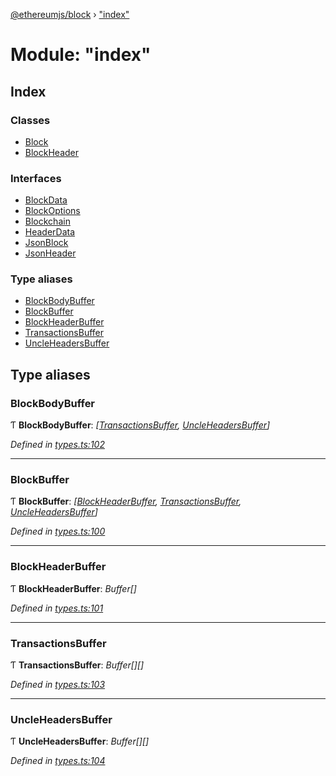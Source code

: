 [@ethereumjs/block](../README.md) › ["index"](_index_.md)

# Module: "index"

## Index

### Classes

* [Block](../classes/_index_.block.md)
* [BlockHeader](../classes/_index_.blockheader.md)

### Interfaces

* [BlockData](../interfaces/_index_.blockdata.md)
* [BlockOptions](../interfaces/_index_.blockoptions.md)
* [Blockchain](../interfaces/_index_.blockchain.md)
* [HeaderData](../interfaces/_index_.headerdata.md)
* [JsonBlock](../interfaces/_index_.jsonblock.md)
* [JsonHeader](../interfaces/_index_.jsonheader.md)

### Type aliases

* [BlockBodyBuffer](_index_.md#blockbodybuffer)
* [BlockBuffer](_index_.md#blockbuffer)
* [BlockHeaderBuffer](_index_.md#blockheaderbuffer)
* [TransactionsBuffer](_index_.md#transactionsbuffer)
* [UncleHeadersBuffer](_index_.md#uncleheadersbuffer)

## Type aliases

###  BlockBodyBuffer

Ƭ **BlockBodyBuffer**: *[[TransactionsBuffer](_index_.md#transactionsbuffer), [UncleHeadersBuffer](_index_.md#uncleheadersbuffer)]*

*Defined in [types.ts:102](https://github.com/ethereumjs/ethereumjs-vm/blob/master/packages/block/src/types.ts#L102)*

___

###  BlockBuffer

Ƭ **BlockBuffer**: *[[BlockHeaderBuffer](_index_.md#blockheaderbuffer), [TransactionsBuffer](_index_.md#transactionsbuffer), [UncleHeadersBuffer](_index_.md#uncleheadersbuffer)]*

*Defined in [types.ts:100](https://github.com/ethereumjs/ethereumjs-vm/blob/master/packages/block/src/types.ts#L100)*

___

###  BlockHeaderBuffer

Ƭ **BlockHeaderBuffer**: *Buffer[]*

*Defined in [types.ts:101](https://github.com/ethereumjs/ethereumjs-vm/blob/master/packages/block/src/types.ts#L101)*

___

###  TransactionsBuffer

Ƭ **TransactionsBuffer**: *Buffer[][]*

*Defined in [types.ts:103](https://github.com/ethereumjs/ethereumjs-vm/blob/master/packages/block/src/types.ts#L103)*

___

###  UncleHeadersBuffer

Ƭ **UncleHeadersBuffer**: *Buffer[][]*

*Defined in [types.ts:104](https://github.com/ethereumjs/ethereumjs-vm/blob/master/packages/block/src/types.ts#L104)*
